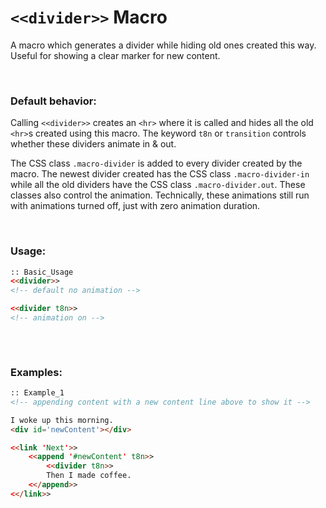 # `<<divider>>` Macro

A macro which generates a divider while hiding old ones created this way. Useful for showing a clear marker for new content.

&nbsp;

### Default behavior:
Calling `<<divider>>` creates an `<hr>` where it is called and hides all the old `<hr>`s created using this macro. The keyword `t8n` or `transition` controls whether these dividers animate in & out.

The CSS class `.macro-divider` is added to every divider created by the macro. The newest divider created has the CSS class `.macro-divider-in` while all the old dividers have the CSS class `.macro-divider.out`. These classes also control the animation. Technically, these animations still run with animations turned off, just with zero animation duration.

&nbsp;    

### Usage:
```html
:: Basic_Usage
<<divider>>
<!-- default no animation -->

<<divider t8n>>
<!-- animation on -->
     

```

&nbsp;

### Examples:
```html
:: Example_1
<!-- appending content with a new content line above to show it -->

I woke up this morning.
<div id='newContent'></div>

<<link 'Next'>>
    <<append '#newContent' t8n>>
        <<divider t8n>>
        Then I made coffee.
    <</append>>
<</link>>
```